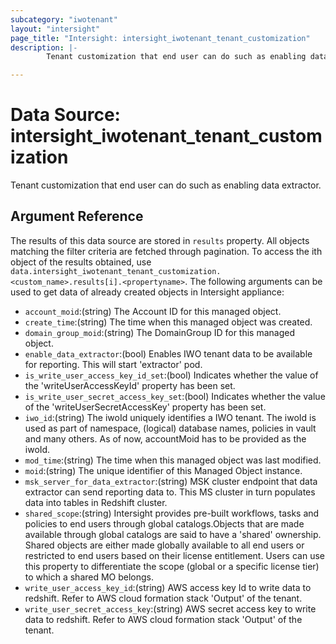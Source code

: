 ```yaml
---
subcategory: "iwotenant"
layout: "intersight"
page_title: "Intersight: intersight_iwotenant_tenant_customization"
description: |-
        Tenant customization that end user can do such as enabling data extractor.

---
```


# Data Source: intersight_iwotenant_tenant_customization
Tenant customization that end user can do such as enabling data extractor.
## Argument Reference
The results of this data source are stored in `results` property.
All objects matching the filter criteria are fetched through pagination.
To access the ith object of the results obtained, use `data.intersight_iwotenant_tenant_customization.<custom_name>.results[i].<propertyname>`.
The following arguments can be used to get data of already created objects in Intersight appliance:
* `account_moid`:(string) The Account ID for this managed object. 
* `create_time`:(string) The time when this managed object was created. 
* `domain_group_moid`:(string) The DomainGroup ID for this managed object. 
* `enable_data_extractor`:(bool) Enables IWO tenant data to be available for reporting.  This will start 'extractor' pod. 
* `is_write_user_access_key_id_set`:(bool) Indicates whether the value of the 'writeUserAccessKeyId' property has been set. 
* `is_write_user_secret_access_key_set`:(bool) Indicates whether the value of the 'writeUserSecretAccessKey' property has been set. 
* `iwo_id`:(string) The iwoId uniquely identifies a IWO tenant. The iwoId is used as part of namespace, (logical) database names, policies in vault and many others. As of now, accountMoid has to be provided as the iwoId. 
* `mod_time`:(string) The time when this managed object was last modified. 
* `moid`:(string) The unique identifier of this Managed Object instance. 
* `msk_server_for_data_extractor`:(string) MSK cluster endpoint that data extractor can send reporting data to. This  MS cluster in turn populates data into tables in Redshift cluster. 
* `shared_scope`:(string) Intersight provides pre-built workflows, tasks and policies to end users through global catalogs.Objects that are made available through global catalogs are said to have a 'shared' ownership. Shared objects are either made globally available to all end users or restricted to end users based on their license entitlement. Users can use this property to differentiate the scope (global or a specific license tier) to which a shared MO belongs. 
* `write_user_access_key_id`:(string) AWS access key Id to write data to redshift.  Refer to AWS cloud formation stack 'Output' of the tenant. 
* `write_user_secret_access_key`:(string) AWS secret access key to write data to redshift.  Refer to AWS cloud formation stack 'Output' of the tenant. 
 
